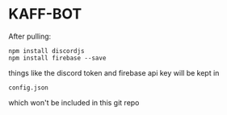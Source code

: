 # KAFF-BOT

After pulling:
```
npm install discordjs
npm install firebase --save
```

things like the discord token and firebase api key will be kept in 
```
config.json
```
which won't be included in this git repo